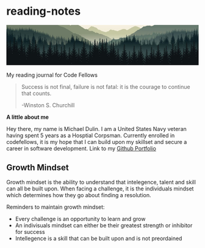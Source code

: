 # reading-notes
![](https://github.com/MichaelDulin/reading-notes/blob/main/banner.jpg)

My reading journal for Code Fellows

> Success is not final, failure is not fatal: it is the courage to continue that counts.
>
>   -Winston S. Churchill

**A little about me**

Hey there, my name is Michael Dulin. I am a United States Navy veteran having spent 5 years as a Hosptial Corpsman. Currently enrolled in codefellows, it is my hope that  I can build upon my skillset and secure a career in software development.
Link to my [Github Portfolio](https://github.com/MichaelDulin)

## Growth Mindset

Growth mindset is the ability to understand that intelegence, talent and skill can all be built upon. When facing a challenge, it is the individuals mindset which determines how they go about finding a resolution.

Reminders to maintain growth mindset:
- Every challenge is an opportunity to learn and grow
- An indivisuals mindset can either be their greatest strength or inhibitor for success
- Intellegence is a skill that can be built upon and is not preordained 

